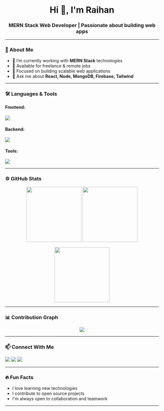 <!-- Animated GitHub Profile README -->

<h1 align="center">Hi 👋, I'm Raihan</h1>
<h3 align="center">MERN Stack Web Developer | Passionate about building web apps</h3>

---

### 🚀 About Me

- 🌱 I’m currently working with **MERN Stack** technologies
- 💼 Available for freelance & remote jobs
- 🔭 Focused on building scalable web applications
- 💬 Ask me about **React, Node, MongoDB, Firebase, Tailwind**

---

### 🛠️ Languages & Tools

#### Frontend:
<p>
  <img src="https://skillicons.dev/icons?i=html,css,js,tailwind,react,redux,axios,framer,recharts,reacthookform,sweetalert,swiper,lottie,reactquery,helmet" />
</p>

#### Backend:
<p>
  <img src="https://skillicons.dev/icons?i=nodejs,express,mongodb,firebase,jwt" />
</p>

#### Tools:
<p>
  <img src="https://skillicons.dev/icons?i=git,github,vscode,postman,figma,npm,eslint,prettier,vercel,netlify" />
</p>

---

### ⚙️ GitHub Stats
<p align="center">
  <img src="https://github-readme-stats.vercel.app/api?username=raihan51674&show_icons=true&theme=radical" height="180" />
  <img src="https://github-readme-streak-stats.herokuapp.com/?user=raihan51674&theme=radical" height="180" />
</p>

<p align="center">
  <img src="https://github-readme-stats.vercel.app/api/top-langs/?username=raihan51674&layout=compact&theme=radical" height="180" />
</p>

---

### 📊 Contribution Graph

<p align="center">
  <img src="https://github-contribution-graph.ez4o.com/?username=raihan51674&bg_color=1F222E&color=38BDF8&line=8B5CF6&point=10B981&area=true&hide_border=true" />
</p>

---

### 📫 Connect With Me
<p align="left">
  <a href="mailto:your@email.com"><img src="https://img.shields.io/badge/Gmail-D14836?style=for-the-badge&logo=gmail&logoColor=white"></a>
  <a href="https://linkedin.com/in/your-linkedin"><img src="https://img.shields.io/badge/LinkedIn-blue?style=for-the-badge&logo=linkedin&logoColor=white"></a>
  <a href="https://github.com/your-github-username"><img src="https://img.shields.io/badge/GitHub-000?style=for-the-badge&logo=github&logoColor=white"></a>
</p>

---

### 🔥 Fun Facts

- I love learning new technologies
- I contribute to open source projects
- I'm always open to collaboration and teamwork

---

<!-- Replace 'your-github-username' with your real username -->
